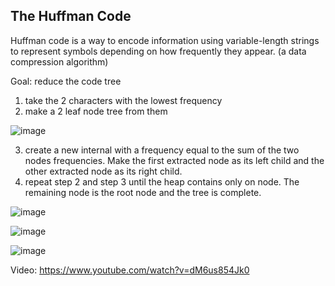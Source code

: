 ## The Huffman Code
Huffman code is a way to encode information using variable-length strings to represent symbols depending on how frequently they appear.
(a data compression algorithm)

Goal: reduce the code tree

1. take the 2 characters with the lowest frequency
2. make a 2 leaf node tree from them

![image](https://user-images.githubusercontent.com/95273765/202588427-eaa0d1d8-5f2d-4a87-93c2-68e466304867.png)

3. create a new internal with a frequency equal to the sum of the two nodes frequencies.
Make the first extracted node as its left child and the other extracted node as its right child.
4. repeat step 2 and step 3 until the heap contains only on node. The remaining node is the root node and the tree is complete.

![image](https://user-images.githubusercontent.com/95273765/202588782-106bacd6-980c-447c-a139-ebe843007d79.png)

![image](https://user-images.githubusercontent.com/95273765/202588834-a22982bd-6d08-47cd-b61f-72c078ba738a.png)

![image](https://user-images.githubusercontent.com/95273765/202589035-4a5ee3d7-7968-4b17-a6ba-062c4c56366d.png)

Video: https://www.youtube.com/watch?v=dM6us854Jk0

